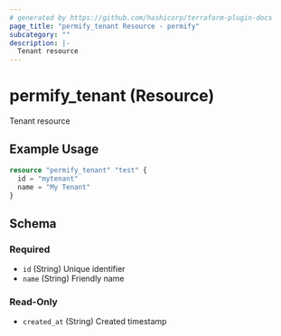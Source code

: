 ```yaml
---
# generated by https://github.com/hashicorp/terraform-plugin-docs
page_title: "permify_tenant Resource - permify"
subcategory: ""
description: |-
  Tenant resource
---
```


# permify_tenant (Resource)

Tenant resource

## Example Usage

```terraform
resource "permify_tenant" "test" {
  id = "mytenant"
  name = "My Tenant"
}
```

<!-- schema generated by tfplugindocs -->
## Schema

### Required

- `id` (String) Unique identifier
- `name` (String) Friendly name

### Read-Only

- `created_at` (String) Created timestamp

